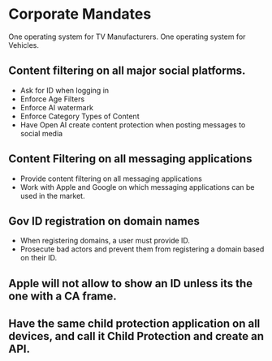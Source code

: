 # Corporate Mandates

One operating system for TV Manufacturers.
One operating system for Vehicles.

## Content filtering on all major social platforms.

- Ask for ID when logging in
- Enforce Age Filters
- Enforce AI watermark
- Enforce Category Types of Content
- Have Open AI create content protection when posting messages to social media

## Content Filtering on all messaging applications

- Provide content filtering on all messaging applications
- Work with Apple and Google on which messaging applications can be used in the market.

## Gov ID registration on domain names

- When registering domains, a user must provide ID.
- Prosecute bad actors and prevent them from registering a domain based on their ID.

## Apple will not allow to show an ID unless its the one with a CA frame.

## Have the same child protection application on all devices, and call it Child Protection and create an API.
